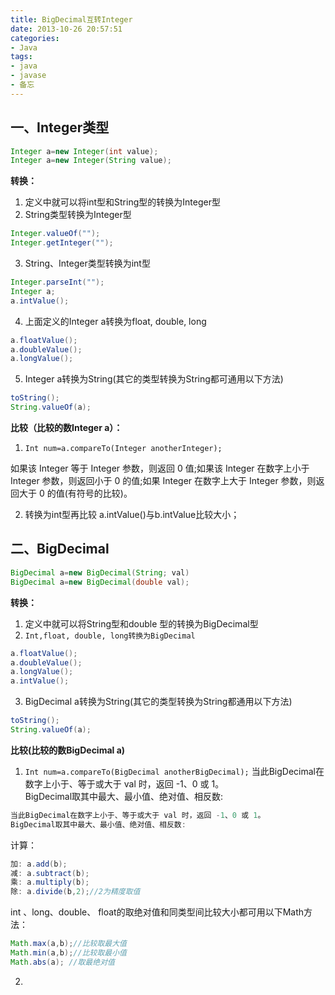 ```yaml
---
title: BigDecimal互转Integer
date: 2013-10-26 20:57:51
categories:
- Java
tags:
- java
- javase
- 备忘
---
```


## 一、Integer类型

```java
Integer a=new Integer(int value); 
Integer a=new Integer(String value);
```

**转换：**
1. 定义中就可以将int型和String型的转换为Integer型  
2. String类型转换为Integer型
```java
Integer.valueOf("");
Integer.getInteger("");
```

3. String、Integer类型转换为int型
```java
Integer.parseInt("");
Integer a;
a.intValue();
```

4. 上面定义的Integer a转换为float, double, long
```java
a.floatValue();
a.doubleValue();
a.longValue();
```

5. Integer a转换为String(其它的类型转换为String都可通用以下方法)
```java
toString();
String.valueOf(a);
```

**比较（比较的数Integer a）：**

1. `Int num=a.compareTo(Integer anotherInteger);`

如果该 Integer 等于 Integer 参数，则返回 0 值;如果该 Integer 在数字上小于 Integer 参数，则返回小于 0 的值;如果 Integer 在数字上大于 Integer 参数，则返回大于 0 的值(有符号的比较)。

2. 转换为int型再比较
a.intValue()与b.intValue比较大小；

## 二、BigDecimal

```java
BigDecimal a=new BigDecimal(String; val)
BigDecimal a=new BigDecimal(double val);
```

**转换：**
1. 定义中就可以将String型和double 型的转换为BigDecimal型
2. `Int,float, double, long转换为BigDecimal`
```java
a.floatValue();
a.doubleValue();
a.longValue();
a.intValue();
```

3. BigDecimal a转换为String(其它的类型转换为String都通用以下方法)
```java
toString();
String.valueOf(a);
```

**比较(比较的数BigDecimal a)**

1. `Int num=a.compareTo(BigDecimal anotherBigDecimal);`
当此BigDecimal在数字上小于、等于或大于 val 时，返回 -1、0 或 1。  
BigDecimal取其中最大、最小值、绝对值、相反数:
```java
当此BigDecimal在数字上小于、等于或大于 val 时，返回 -1、0 或 1。
BigDecimal取其中最大、最小值、绝对值、相反数:
```

计算：
```java
加: a.add(b);
减: a.subtract(b);
乘: a.multiply(b);
除: a.divide(b,2);//2为精度取值
```

int 、long、double、 float的取绝对值和同类型间比较大小都可用以下Math方法：
```java
Math.max(a,b);//比较取最大值
Math.min(a,b);//比较取最小值
Math.abs(a); //取最绝对值
```


2. 
